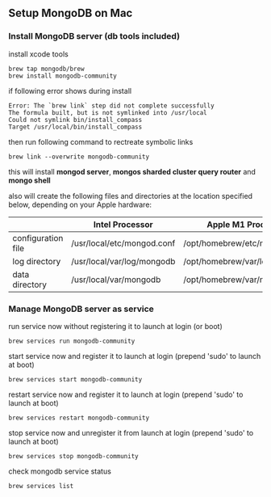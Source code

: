 
## Setup MongoDB on Mac

### Install MongoDB server (db tools included)

install xcode tools

```
brew tap mongodb/brew
brew install mongodb-community
```

if following error shows during install 
```
Error: The `brew link` step did not complete successfully
The formula built, but is not symlinked into /usr/local
Could not symlink bin/install_compass
Target /usr/local/bin/install_compass
```
then run following command to rectreate symbolic links
```
brew link --overwrite mongodb-community
```

this will install **mongod server**, **mongos sharded cluster query router** and **mongo shell**

also will create the following files and directories at the location specified below, depending on your Apple hardware:

|   | Intel Processor | Apple M1 Processor |
|-|-|-|
| configuration file | /usr/local/etc/mongod.conf | /opt/homebrew/etc/mongod.conf |
| log directory | /usr/local/var/log/mongodb | /opt/homebrew/var/log/mongodb |
| data directory | /usr/local/var/mongodb | /opt/homebrew/var/mongodb |


### Manage MongoDB server as service

run service now without registering it to launch at login (or boot)
```
brew services run mongodb-community
```

start service now and register it to launch at login (prepend 'sudo' to launch at boot)
```
brew services start mongodb-community
```

restart service now and register it to launch at login (prepend 'sudo' to launch at boot)
```
brew services restart mongodb-community
```

stop service now and unregister it from launch at login (prepend 'sudo' to launch at boot)
```
brew services stop mongodb-community
```

check mongodb service status

```
brew services list
```


